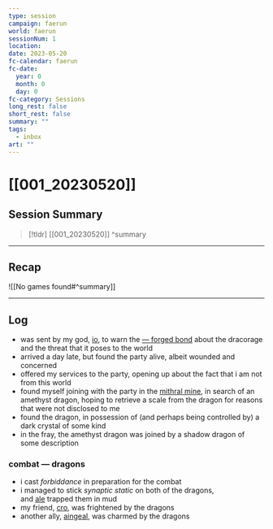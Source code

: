 ```yaml
---
type: session
campaign: faerun
world: faerun
sessionNum: 1
location: 
date: 2023-05-20
fc-calendar: faerun
fc-date:
  year: 0
  month: 0
  day: 0
fc-category: Sessions
long_rest: false
short_rest: false
summary: ""
tags:
  - inbox
art: ""
---
```

# [[001_20230520]]

## Session Summary

 > [!tldr] [[001_20230520]]
>  ^summary

---

## Recap

![[No games found#^summary]]


---

## Log

- was sent by my god, [io](app://obsidian.md/io), to warn the [— forged bond](app://obsidian.md/%E2%80%94%20forged%20bond) about the dracorage and the threat that it poses to the world
- arrived a day late, but found the party alive, albeit wounded and concerned
- offered my services to the party, opening up about the fact that i am not from this world
- found myself joining with the party in the [mithral mine](app://obsidian.md/mithral%20mine), in search of an amethyst dragon, hoping to retrieve a scale from the dragon for reasons that were not disclosed to me
- found the dragon, in possession of (and perhaps being controlled by) a dark crystal of some kind
- in the fray, the amethyst dragon was joined by a shadow dragon of some description

### combat — dragons

- i cast _forbiddance_ in preparation for the combat
- i managed to stick _synaptic static_ on both of the dragons, and [ale](app://obsidian.md/ale) trapped them in mud
- my friend, [cro](app://obsidian.md/cro), was frightened by the dragons
- another ally, [aingeal](app://obsidian.md/aingeal), was charmed by the dragons